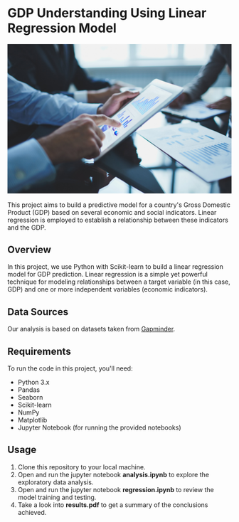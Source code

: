 # GDP Understanding Using Linear Regression Model

![GDP](data/gdp-min.jpg)

This project aims to build a predictive model for a country's Gross Domestic Product (GDP) based on several economic and social indicators. Linear regression is employed to establish a relationship between these indicators and the GDP.

## Overview

In this project, we use Python with Scikit-learn to build a linear regression model for GDP prediction. Linear regression is a simple yet powerful technique for modeling relationships between a target variable (in this case, GDP) and one or more independent variables (economic indicators).

## Data Sources

Our analysis is based on datasets taken from [Gapminder](https://www.gapminder.org/data/).

## Requirements

To run the code in this project, you'll need:
- Python 3.x
- Pandas
- Seaborn
- Scikit-learn
- NumPy
- Matplotlib 
- Jupyter Notebook (for running the provided notebooks)

## Usage

1. Clone this repository to your local machine.
2. Open and run the jupyter notebook **analysis.ipynb** to explore the exploratory data analysis. 
3. Open and run the jupyter notebook **regression.ipynb** to review the model training and testing.
4. Take a look into **results.pdf** to get a summary of the conclusions achieved. 

